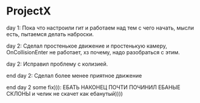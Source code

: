 # ProjectX
 
day 1: Пока что настроили гит и работаем над тем с чего начать, мысли есть, пытаемся делать наброски.

day 2: Сделал простенькое движение и простенькую камеру, OnCollisionEnter не работает, хз почему, надо разобраться с этим.

day 2: Исправил проблему с колизией.

end day 2: Сделал более менее приятное движение

end day 2 some fix))): ЕБАТЬ НАКОНЕЦ ПОЧТИ ПОЧИНИЛ ЕБАНЫЕ СКЛОНЫ и челик не скачет как ебанутый))))

